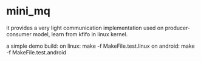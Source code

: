 mini_mq
=======

it provides a very light communication implementation used on producer-consumer model, learn from kfifo in linux kernel.

a simple demo build:
on linux: make -f MakeFile.test.linux
on android: make -f MakeFile.test.android 


